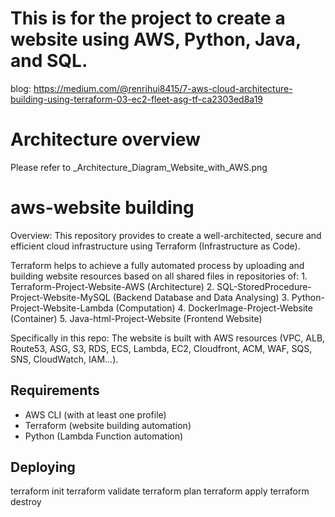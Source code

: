 # This is for the project to create a website using AWS, Python, Java, and SQL.
blog: https://medium.com/@renrihui8415/7-aws-cloud-architecture-building-using-terraform-03-ec2-fleet-asg-tf-ca2303ed8a19
# Architecture overview

Please refer to _Architecture_Diagram_Website_with_AWS.png

# aws-website building
Overview:
This repository provides to create a well-architected, secure and efficient cloud infrastructure using Terraform (Infrastructure as Code).

Terraform helps to achieve a fully automated process by uploading and building website resources based on all shared files in repositories of:
    1. Terraform-Project-Website-AWS (Architecture)
    2. SQL-StoredProcedure-Project-Website-MySQL (Backend Database and Data Analysing)
    3. Python-Project-Website-Lambda (Computation)
    4. DockerImage-Project-Website (Container)
    5. Java-html-Project-Website (Frontend Website)

Specifically in this repo:
The website is built with AWS resources (VPC, ALB, Route53, ASG, S3, RDS, ECS, Lambda, EC2, Cloudfront, ACM, WAF, SQS, SNS, CloudWatch, IAM...).


## Requirements

* AWS CLI (with at least one profile)
* Terraform (website building automation)
* Python (Lambda Function automation)

## Deploying

terraform init
terraform validate
terraform plan
terraform apply
terraform destroy
